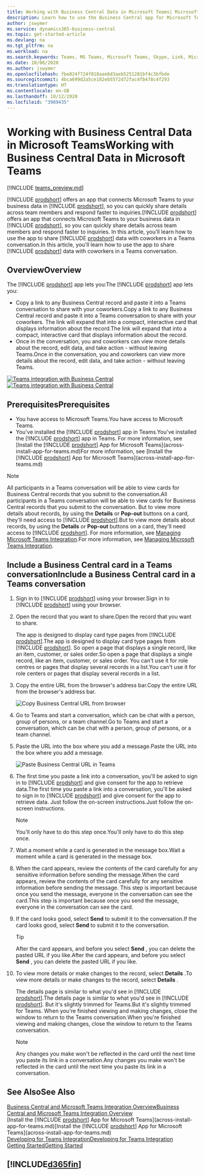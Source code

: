 ```yaml
---
title: Working with Business Central Data in Microsoft Teams| Microsoft Docs
description: Learn how to use the Business Central app for Microsoft Teams.
author: jswymer
ms.service: dynamics365-business-central
ms.topic: get-started-article
ms.devlang: na
ms.tgt_pltfrm: na
ms.workload: na
ms.search.keywords: Teams, MS Teams, Microsoft Teams, Skype, Link, Microsoft 365, collaborate, collaboration, teamwork
ms.date: 10/08/2020
ms.author: jswymer
ms.openlocfilehash: fbe024f724f018aae6d3aeb5251281bf4c3bfbde
ms.sourcegitcommit: 4bca699d2a5ce182eb5572d72fac4fb478c4f293
ms.translationtype: HT
ms.contentlocale: en-GB
ms.lasthandoff: 10/12/2020
ms.locfileid: "3989435"
---
```

# <a name="working-with-business-central-data-in-microsoft-teams"></a><span data-ttu-id="ed68b-103">Working with Business Central Data in Microsoft Teams</span><span class="sxs-lookup"><span data-stu-id="ed68b-103">Working with Business Central Data in Microsoft Teams</span></span>

[!INCLUDE [teams_preview.md](includes/teams_preview.md)]

<span data-ttu-id="ed68b-104">[!INCLUDE [prodshort](includes/prodshort.md)] offers an app that connects Microsoft Teams to your business data in [!INCLUDE [prodshort](includes/prodshort.md)], so you can quickly share details across team members and respond faster to inquiries.</span><span class="sxs-lookup"><span data-stu-id="ed68b-104">[!INCLUDE [prodshort](includes/prodshort.md)] offers an app that connects Microsoft Teams to your business data in [!INCLUDE [prodshort](includes/prodshort.md)], so you can quickly share details across team members and respond faster to inquiries.</span></span> <span data-ttu-id="ed68b-105">In this article, you'll learn how to use the app to share [!INCLUDE [prodshort](includes/prodshort.md)] data with coworkers in a Teams conversation.</span><span class="sxs-lookup"><span data-stu-id="ed68b-105">In this article, you'll learn how to use the app to share [!INCLUDE [prodshort](includes/prodshort.md)] data with coworkers in a Teams conversation.</span></span>

## <a name="overview"></a><span data-ttu-id="ed68b-106">Overview</span><span class="sxs-lookup"><span data-stu-id="ed68b-106">Overview</span></span>

<span data-ttu-id="ed68b-107">The [!INCLUDE [prodshort](includes/prodshort.md)] app lets you:</span><span class="sxs-lookup"><span data-stu-id="ed68b-107">The [!INCLUDE [prodshort](includes/prodshort.md)] app lets you:</span></span>

- <span data-ttu-id="ed68b-108">Copy a link to any Business Central record and paste it into a Teams conversation to share with your coworkers.</span><span class="sxs-lookup"><span data-stu-id="ed68b-108">Copy a link to any Business Central record and paste it into a Teams conversation to share with your coworkers.</span></span> <span data-ttu-id="ed68b-109">The link will expand that into a compact, interactive card that displays information about the record.</span><span class="sxs-lookup"><span data-stu-id="ed68b-109">The link will expand that into a compact, interactive card that displays information about the record.</span></span>
- <span data-ttu-id="ed68b-110">Once in the conversation, you and coworkers can view more details about the record, edit data, and take action - without leaving Teams.</span><span class="sxs-lookup"><span data-stu-id="ed68b-110">Once in the conversation, you and coworkers can view more details about the record, edit data, and take action - without leaving Teams.</span></span>

<span data-ttu-id="ed68b-111">[![Teams integration with Business Central](media/teams-intro-v3.png)](media/teams-intro-v3.png#lightbox)</span><span class="sxs-lookup"><span data-stu-id="ed68b-111">[![Teams integration with Business Central](media/teams-intro-v3.png)](media/teams-intro-v3.png#lightbox)</span></span>

## <a name="prerequisites"></a><span data-ttu-id="ed68b-112">Prerequisites</span><span class="sxs-lookup"><span data-stu-id="ed68b-112">Prerequisites</span></span>

- <span data-ttu-id="ed68b-113">You have access to Microsoft Teams.</span><span class="sxs-lookup"><span data-stu-id="ed68b-113">You have access to Microsoft Teams.</span></span>
- <span data-ttu-id="ed68b-114">You've installed the [!INCLUDE [prodshort](includes/prodshort.md)] app in Teams.</span><span class="sxs-lookup"><span data-stu-id="ed68b-114">You've installed the [!INCLUDE [prodshort](includes/prodshort.md)] app in Teams.</span></span> <span data-ttu-id="ed68b-115">For more information, see [Install the [!INCLUDE [prodshort](includes/prodshort.md)] App for Microsoft Teams](across-install-app-for-teams.md)</span><span class="sxs-lookup"><span data-stu-id="ed68b-115">For more information, see [Install the [!INCLUDE [prodshort](includes/prodshort.md)] App for Microsoft Teams](across-install-app-for-teams.md)</span></span>

> [!NOTE]
> <span data-ttu-id="ed68b-116">All participants in a Teams conversation will be able to view cards for Business Central records that you submit to the conversation.</span><span class="sxs-lookup"><span data-stu-id="ed68b-116">All participants in a Teams conversation will be able to view cards for Business Central records that you submit to the conversation.</span></span> <span data-ttu-id="ed68b-117">But to view more details about records, by using the **Details** or **Pop-out** buttons on a card, they'll need access to [!INCLUDE [prodshort](includes/prodshort.md)].</span><span class="sxs-lookup"><span data-stu-id="ed68b-117">But to view more details about records, by using the **Details** or **Pop-out** buttons on a card, they'll need access to [!INCLUDE [prodshort](includes/prodshort.md)].</span></span> <span data-ttu-id="ed68b-118">For more information, see [Managing Microsoft Teams Integration](admin-teams-integration.md#minimum-requirements-1).</span><span class="sxs-lookup"><span data-stu-id="ed68b-118">For more information, see [Managing Microsoft Teams Integration](admin-teams-integration.md#minimum-requirements-1).</span></span>
<!--
- People You and your coworkers have the following permissions in [!INCLUDE [prodshort](includes/prodshort.md)]
  - To paste a [!INCLUDE [prodshort](includes/prodshort.md)] link into a Teams conversation and have it expand into a card, you have to have at least permission to view the page and its data.
  - Once a card is submitted into a conversation, any user in that conversation can view that card without having permission to Business Central.
  - For other users to view more details from card, they must also have view permission, as a minimum, to the page and its data. If they want to change data, they'll need modify permissions.

  Setting up permissions is typically done by an administrator. For more information, see [Managing Microsoft Teams Integration](admin-teams-integration.md).-->

## <a name="include-a-business-central-card-in-a-teams-conversation"></a><span data-ttu-id="ed68b-119">Include a Business Central card in a Teams conversation</span><span class="sxs-lookup"><span data-stu-id="ed68b-119">Include a Business Central card in a Teams conversation</span></span>

1. <span data-ttu-id="ed68b-120">Sign in to [!INCLUDE [prodshort](includes/prodshort.md)] using your browser.</span><span class="sxs-lookup"><span data-stu-id="ed68b-120">Sign in to [!INCLUDE [prodshort](includes/prodshort.md)] using your browser.</span></span>
2. <span data-ttu-id="ed68b-121">Open the record that you want to share.</span><span class="sxs-lookup"><span data-stu-id="ed68b-121">Open the record that you want to share.</span></span>

    <span data-ttu-id="ed68b-122">The app is designed to display card type pages from [!INCLUDE [prodshort](includes/prodshort.md)].</span><span class="sxs-lookup"><span data-stu-id="ed68b-122">The app is designed to display card type pages from [!INCLUDE [prodshort](includes/prodshort.md)].</span></span> <span data-ttu-id="ed68b-123">So open a page that displays a single record, like an item, customer, or sales order.</span><span class="sxs-lookup"><span data-stu-id="ed68b-123">So open a page that displays a single record, like an item, customer, or sales order.</span></span> <span data-ttu-id="ed68b-124">You can't use it for role centres or pages that display several records in a list.</span><span class="sxs-lookup"><span data-stu-id="ed68b-124">You can't use it for role centers or pages that display several records in a list.</span></span>

3. <span data-ttu-id="ed68b-125">Copy the entire URL from the browser's address bar.</span><span class="sxs-lookup"><span data-stu-id="ed68b-125">Copy the entire URL from the browser's address bar.</span></span>

   ![Copy Business Central URL from browser](media/teams-url.png)
4. <span data-ttu-id="ed68b-127">Go to Teams and start a conversation, which can be chat with a person, group of persons, or a team channel.</span><span class="sxs-lookup"><span data-stu-id="ed68b-127">Go to Teams and start a conversation, which can be chat with a person, group of persons, or a team channel.</span></span>

    <!--Teams imposes a few limitations here eg. you cannot unfurl a link during a Voice/Video call :/ We should probably only mention this in a Troubleshooting section (and i hope it will also be fixed soon)-->
5. <span data-ttu-id="ed68b-128">Paste the URL into the box where you add a message.</span><span class="sxs-lookup"><span data-stu-id="ed68b-128">Paste the URL into the box where you add a message.</span></span>

   ![Paste Business Central URL in Teams](media/teams-paste-url.png)
6. <span data-ttu-id="ed68b-130">The first time you paste a link into a conversation, you'll be asked to sign in to [!INCLUDE [prodshort](includes/prodshort.md)] and give consent for the app to retrieve data.</span><span class="sxs-lookup"><span data-stu-id="ed68b-130">The first time you paste a link into a conversation, you'll be asked to sign in to [!INCLUDE [prodshort](includes/prodshort.md)] and give consent for the app to retrieve data.</span></span> <span data-ttu-id="ed68b-131">Just follow the on-screen instructions.</span><span class="sxs-lookup"><span data-stu-id="ed68b-131">Just follow the on-screen instructions.</span></span>

    > [!NOTE]
    > <span data-ttu-id="ed68b-132">You'll only have to do this step once.</span><span class="sxs-lookup"><span data-stu-id="ed68b-132">You'll only have to do this step once.</span></span>

7. <span data-ttu-id="ed68b-133">Wait a moment while a card is generated in the message box.</span><span class="sxs-lookup"><span data-stu-id="ed68b-133">Wait a moment while a card is generated in the message box.</span></span>

8. <span data-ttu-id="ed68b-134">When the card appears, review the contents of the card carefully for any sensitive information before sending the message.</span><span class="sxs-lookup"><span data-stu-id="ed68b-134">When the card appears, review the contents of the card carefully for any sensitive information before sending the message.</span></span> <span data-ttu-id="ed68b-135">This step is important because once you send the message, everyone in the conversation can see the card.</span><span class="sxs-lookup"><span data-stu-id="ed68b-135">This step is important because once you send the message, everyone in the conversation can see the card.</span></span>

9. <span data-ttu-id="ed68b-136">If the card looks good, select **Send** to submit it to the conversation.</span><span class="sxs-lookup"><span data-stu-id="ed68b-136">If the card looks good, select **Send** to submit it to the conversation.</span></span>

    > [!TIP]
    > <span data-ttu-id="ed68b-137">After the card appears, and before you select **Send** , you can delete the pasted URL if you like.</span><span class="sxs-lookup"><span data-stu-id="ed68b-137">After the card appears, and before you select **Send** , you can delete the pasted URL if you like.</span></span>

10. <span data-ttu-id="ed68b-138">To view more details or make changes to the record, select **Details** .</span><span class="sxs-lookup"><span data-stu-id="ed68b-138">To view more details or make changes to the record, select **Details** .</span></span>

    <span data-ttu-id="ed68b-139">The details page is similar to what you'd see in [!INCLUDE [prodshort](includes/prodshort.md)].</span><span class="sxs-lookup"><span data-stu-id="ed68b-139">The details page is similar to what you'd see in [!INCLUDE [prodshort](includes/prodshort.md)].</span></span> <span data-ttu-id="ed68b-140">But it's slightly trimmed for Teams.</span><span class="sxs-lookup"><span data-stu-id="ed68b-140">But it's slightly trimmed for Teams.</span></span> <span data-ttu-id="ed68b-141">When you're finished viewing and making changes, close the window to return to the Teams conversation.</span><span class="sxs-lookup"><span data-stu-id="ed68b-141">When you're finished viewing and making changes, close the window to return to the Teams conversation.</span></span>

    > [!NOTE]
    > <span data-ttu-id="ed68b-142">Any changes you make won't be reflected in the card until the next time you paste its link in a conversation.</span><span class="sxs-lookup"><span data-stu-id="ed68b-142">Any changes you make won't be reflected in the card until the next time you paste its link in a conversation.</span></span>

## <a name="see-also"></a><span data-ttu-id="ed68b-143">See Also</span><span class="sxs-lookup"><span data-stu-id="ed68b-143">See Also</span></span>

[<span data-ttu-id="ed68b-144">Business Central and Microsoft Teams Integration Overview</span><span class="sxs-lookup"><span data-stu-id="ed68b-144">Business Central and Microsoft Teams Integration Overview</span></span>](across-teams-overview.md)  
<span data-ttu-id="ed68b-145">[Install the [!INCLUDE [prodshort](includes/prodshort.md)] App for Microsoft Teams](across-install-app-for-teams.md)</span><span class="sxs-lookup"><span data-stu-id="ed68b-145">[Install the [!INCLUDE [prodshort](includes/prodshort.md)] App for Microsoft Teams](across-install-app-for-teams.md)</span></span>  
[<span data-ttu-id="ed68b-146">Developing for Teams Integration</span><span class="sxs-lookup"><span data-stu-id="ed68b-146">Developing for Teams Integration</span></span>](/dynamics365/business-central/dev-itpro/developer/devenv-develop-for-teams)  
[<span data-ttu-id="ed68b-147">Getting Started</span><span class="sxs-lookup"><span data-stu-id="ed68b-147">Getting Started</span></span>](product-get-started.md)  

## [!INCLUDE[d365fin](includes/free_trial_md.md)]  
